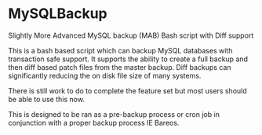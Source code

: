 MySQLBackup
===========

Slightly More Advanced MySQL backup (MAB) Bash script with Diff support

This is a bash based script which can backup MySQL databases with transaction safe support.
It supports the ability to create a full backup and then diff based patch files from the master backup.
Diff backups can significantly reducing the on disk file size of many systems.

There is still work to do to complete the feature set but most users should be able to use this now.

This is designed to be ran as a pre-backup process or cron job in conjunction with a proper backup process IE Bareos.
